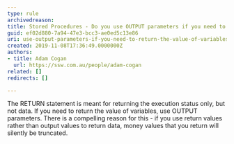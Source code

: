```yaml
---
type: rule
archivedreason: 
title: Stored Procedures - Do you use OUTPUT parameters if you need to return the value of variables?
guid: ef02d880-7a94-47e3-bcc3-ae0ed5c13e86
uri: use-output-parameters-if-you-need-to-return-the-value-of-variables
created: 2019-11-08T17:36:49.0000000Z
authors:
- title: Adam Cogan
  url: https://ssw.com.au/people/adam-cogan
related: []
redirects: []

---
```


The RETURN statement is meant for returning the execution status only, but not data. If you need to return the value of variables, use OUTPUT parameters. There is a compelling reason for this - if you use return values rather than output values to return data, money values that you return will silently be truncated.

<!--endintro-->
